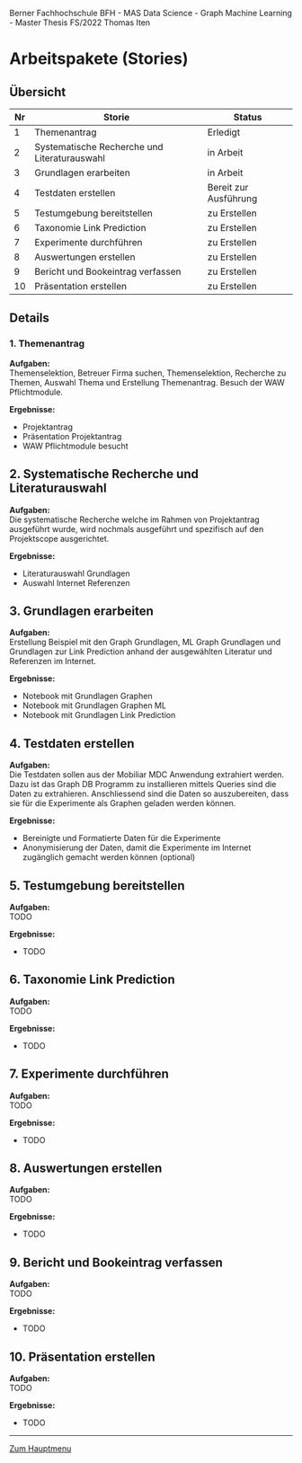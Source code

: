 Berner Fachhochschule BFH - MAS Data Science - Graph Machine Learning - Master Thesis FS/2022 Thomas Iten

# Arbeitspakete (Stories)

## Übersicht

Nr | Storie                                         | Status
-- | ---------------------------------------------- | ------------ 
 1 | Themenantrag                                   | Erledigt
 2 | Systematische Recherche und Literaturauswahl   | in Arbeit
 3 | Grundlagen erarbeiten                          | in Arbeit
 4 | Testdaten erstellen                            | Bereit zur Ausführung
 5 | Testumgebung bereitstellen                     | zu Erstellen
 6 | Taxonomie Link Prediction                      | zu Erstellen
 7 | Experimente durchführen                        | zu Erstellen
 8 | Auswertungen erstellen                         | zu Erstellen
 9 | Bericht und Bookeintrag verfassen              | zu Erstellen
10 | Präsentation erstellen                         | zu Erstellen


## Details

### 1. Themenantrag

**Aufgaben:**<br />
Themenselektion, Betreuer Firma suchen, Themenselektion, Recherche zu Themen,
Auswahl Thema und Erstellung Themenantrag. Besuch der WAW Pflichtmodule.

**Ergebnisse:**
- Projektantrag
- Präsentation Projektantrag
- WAW Pflichtmodule besucht

## 2. Systematische Recherche und Literaturauswahl

**Aufgaben:**<br />
Die systematische Recherche welche im Rahmen von Projektantrag ausgeführt wurde, wird nochmals ausgeführt und spezifisch auf den Projektscope ausgerichtet.

**Ergebnisse:**
- Literaturauswahl Grundlagen
- Auswahl Internet Referenzen

## 3. Grundlagen erarbeiten

**Aufgaben:**<br />
Erstellung Beispiel mit den Graph Grundlagen, ML Graph Grundlagen und Grundlagen zur Link Prediction anhand der ausgewählten Literatur und Referenzen im Internet.

**Ergebnisse:**
- Notebook mit Grundlagen Graphen
- Notebook mit Grundlagen Graphen ML
- Notebook mit Grundlagen Link Prediction


## 4. Testdaten erstellen

**Aufgaben:**<br />
Die Testdaten sollen aus der Mobiliar MDC Anwendung extrahiert werden. Dazu ist das Graph DB Programm zu installieren mittels Queries sind die Daten zu extrahieren. Anschliessend sind die Daten so auszubereiten, dass sie für die 
Experimente als Graphen geladen werden können.

**Ergebnisse:**
- Bereinigte und Formatierte Daten für die Experimente
- Anonymisierung der Daten, damit die Experimente im Internet zugänglich gemacht werden können (optional)


## 5. Testumgebung bereitstellen

**Aufgaben:**<br />
TODO

**Ergebnisse:**
- TODO


## 6. Taxonomie Link Prediction 

**Aufgaben:**<br />
TODO

**Ergebnisse:**
- TODO


## 7. Experimente durchführen

**Aufgaben:**<br />
TODO

**Ergebnisse:**
- TODO


## 8. Auswertungen erstellen

**Aufgaben:**<br />
TODO

**Ergebnisse:**
- TODO


## 9. Bericht und Bookeintrag verfassen

**Aufgaben:**<br />
TODO

**Ergebnisse:**
- TODO


## 10. Präsentation erstellen

**Aufgaben:**<br />
TODO

**Ergebnisse:**
- TODO

---
[Zum Hauptmenu](../README.md)